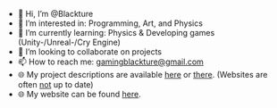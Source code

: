- 👋 Hi, I’m @Blackture
- 👀 I’m interested in: Programming, Art, and Physics
- 🌱 I’m currently learning: Physics & Developing games (Unity-/Unreal-/Cry Engine)
- 💞️ I’m looking to collaborate on projects
- 📫 How to reach me: gamingblackture@gmail.com
- 🌐 My project descriptions are available [here](https://blackture.github.io) or [there](https://blaxrewstudios.github.io). (Websites are often <ins>not</ins> up to date)
- 🌐 My website can be found [here](https://blackture.bss.design).

<!---
Blackture/Blackture is a ✨ special ✨ repository because its `README.md` (this file) appears on your GitHub profile.
You can click the Preview link to take a look at your changes.
--->
